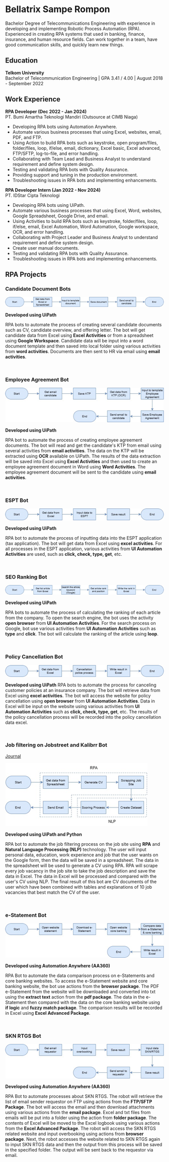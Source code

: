 # Bellatrix Sampe Rompon

Bachelor Degree of Telecommunications Engineering with experience in developing and implementing Robotic Process Automation (RPA). Experienced in creating RPA systems that used in banking, finance, insurance, and human resource fields. Can work together in a team, have good communication skills, and quickly learn new things.

## Education
**Telkom University**<br>
Bachelor of Telecommunication Engineering | GPA 3.41 / 4.00 | August 2018 - September 2022

## Work Experience


**RPA Developer (Dec 2022 - Jan 2024)** <br>
PT. Bumi Amartha Teknologi Mandiri (Outsource at CIMB Niaga)
- Developing RPA bots using Automation Anywhere.
- Automate various business processes that using Excel, websites, email, PDF, and FTP.
- Using Action to build RPA bots such as keystroke, open program/files, folder/files, loop, if/else, email, dictionary,
Excel basic, Excel advanced, FTP/SFTP, log-to-file, and error handling.
- Collaborating with Team Lead and Business Analyst to understand requirement and define system design.
- Testing and validating RPA bots with Quality Assurance.
- Providing support and tuning in the production environment.
- Troubleshooting issues in RPA bots and implementing enhancements.

**RPA Developer Intern (Jan 2022 - Nov 2024)**<br>
PT. IDStar Cipta Teknologi
- Developing RPA bots using UiPath.
- Automate various business processes that using Excel, Word, websites, Google Spreadsheet, Google Drive, and
email.
- Using Activities to build RPA bots such as keystroke, folder/files, loop, if/else, email, Excel Automation, Word
Automation, Google workspace, OCR, and error handling.
- Collaborating with Project Leader and Business Analyst to understand requirement and define system design.
- Create user manual documents.
- Testing and validating RPA bots with Quality Assurance.
- Troubleshooting issues in RPA bots and implementing enhancements.

## RPA Projects


### Candidate Document Bots

![Candidate Document Bots](/assets/img/Candidate_Document_Bots_Flow.jpg)

**Developed using UiPath** 

RPA bots to automate the process of creating several candidate documents such as CV, candidate overview, and offering letter. The bot will get candidate data from Excel using **Excel Activities** or from a spreadsheet using **Google Workspace**. Candidate data will be input into a word document template and then saved into local folder using various activities from **word activities**. Documents are then sent to HR via email using **email activities**.

<br>

### Employee Agreement Bot

![Employee Agreement Bot](/assets/img/Employee_Agreement_Bot_Flow.jpg)

**Developed using UiPath** 

RPA bot to automate the process of creating employee agreement documents. The bot will read and get the candidate's KTP from email using several activities from **email activities**. The data on the KTP will be extracted using **OCR** ​​available on UiPath. The results of the data extraction will be saved into Excel using **Excel Activities** and then used to create an employee agreement document in Word using **Word Activities**. The employee agreement document will be sent to the candidate using **email activities**.

<br>

### ESPT Bot

![ESPT Bot](/assets/img/ESPT_Bot_Flow.jpg)

**Developed using UiPath** 

RPA bot to automate the process of inputting data into the ESPT application (tax application). The bot will get data from Excel using **excel activities**. For all processes in the ESPT application, various activities from **UI Automation Activities** are used, such as **click, check, type, get**, etc.

<br>

### SEO Ranking Bot

![SEO Ranking Bot](/assets/img/SEO_Ranking_Bot_Flow.jpg)

**Developed using UiPath** 

RPA bots to automate the process of calculating the ranking of each article from the company. To open the search engine, the bot uses the activity **open browser** from **UI Automation Activities**. For the search process on Google, bot use various activities from **UI Automation Activities** such as **type** and **click**. The bot will calculate the ranking of the article using **loop**.

<br>

### Policy Cancellation Bot

![Policy Cancellation Bot](/assets/img/Policy_Cancellation_Bot_Flow.jpg)

**Developed using UiPath** 
RPA bots to automate the process for canceling customer policies at an insurance company. The bot will retrieve data from Excel using **excel activities**. The bot will access the website for policy cancellation using **open browser** from **UI Automation Activities**. Data in Excel will be input on the website using various activities from **UI Automation Activities** such as **click, check, type, get**, etc. The results of the policy cancellation process will be recorded into the policy cancellation data excel.

<br>

### Job filtering on Jobstreet and Kalibrr Bot

[Journal](https://drive.google.com/drive/folders/1cYbpd9oaZZ6taVlCAc45Rp5rCD6evMKR?usp=drive_link)

![Job Filtering Bot](/assets/img/Job_Filtering_Bot_Flow.jpg)

**Developed using UiPath and Python** 

RPA bot to automate the job filtering process on the job site using **RPA** and **Natural Language Processing (NLP)** technology. The user will input personal data, education, work experience and job that the user wants on the Google form, then the data will be saved in a spreadsheet. The data in the spreadsheet will be used to generate a CV using RPA. RPA will scrape every job vacancy in the job site to take the job description and save the data in Excel. The data in Excel will be processed and compared with the user's CV using NLP. The final result of this bot are CV documents of the user which have been combined with tables and explanations of 10 job vacancies that best match the CV of the user.

<br>

### e-Statement Bot

![Statement Bot](/assets/img/Statement_Bot_Flow.jpg)

**Developed using Automation Anywhere (AA360)**

RPA Bot to automate the data comparison process on e-Statements and core banking websites. To access the e-Statement website and core banking website, the bot use actions from the **browser package**. The PDF e-Statement from the website will be downloaded and converted into txt using the **extract text** action from the **pdf package**. The data in the e-Statement then compared with the data on the core banking website using **if logic** and **fuzzy match package**. The comparison results will be recorded in Excel using **Excel Advanced Package**.

<br>

### SKN RTGS Bot

![SKN RTGS Bot](/assets/img/RTGS_Bot_Flow.jpg)

**Developed using Automation Anywhere (AA360)**

RPA Bot to automate processes about SKN RTGS. The robot will retrieve the list of email sender requestor on FTP using actions from the **FTP/SFTP Package**. The bot will access the email and then download attachments using various actions from the **email package**. Excel and txt files from emails will be put into a folder using the action from **folder package**. The contents of Excel will be moved to the Excel logbook using various actions from the **Excel Advanced Package**. The robot will access the SKN RTGS related website and input overbooking using actions from **browser package**. Next, the robot accesses the website related to SKN RTGS again to input SKN RTGS data and then the output from this process will be saved in the specified folder. The output will be sent back to the requestor via email.
